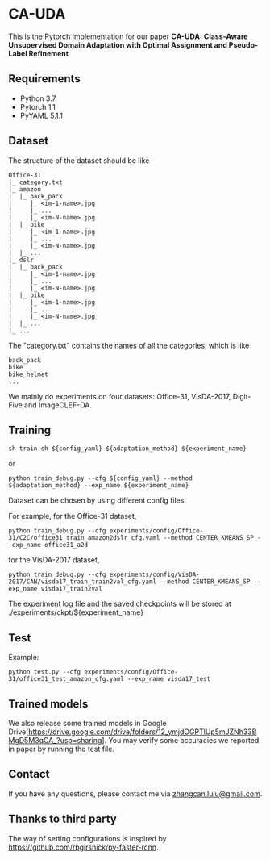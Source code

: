 # CA-UDA
This is the Pytorch implementation for our paper **CA-UDA: Class-Aware Unsupervised Domain Adaptation with Optimal Assignment and Pseudo-Label Refinement**

## Requirements
- Python 3.7
- Pytorch 1.1
- PyYAML 5.1.1

## Dataset 
The structure of the dataset should be like

```
Office-31
|_ category.txt
|_ amazon
|  |_ back_pack
|     |_ <im-1-name>.jpg
|     |_ ...
|     |_ <im-N-name>.jpg
|  |_ bike
|     |_ <im-1-name>.jpg
|     |_ ...
|     |_ <im-N-name>.jpg
|  |_ ...
|_ dslr
|  |_ back_pack
|     |_ <im-1-name>.jpg
|     |_ ...
|     |_ <im-N-name>.jpg
|  |_ bike
|     |_ <im-1-name>.jpg
|     |_ ...
|     |_ <im-N-name>.jpg
|  |_ ...
|_ ...
```
The "category.txt" contains the names of all the categories, which is like
```
back_pack
bike
bike_helmet
...
```

We mainly do experiments on four datasets: Office-31, VisDA-2017, Digit-Five and ImageCLEF-DA.
## Training
```
sh train.sh ${config_yaml} ${adaptation_method} ${experiment_name}
```
or 
```
python train_debug.py --cfg ${config_yaml} --method ${adaptation_method} --exp_name ${experiment_name}

```
Dataset can be chosen by using different config files.

For example, for the Office-31 dataset,
```
python train_debug.py --cfg experiments/config/Office-31/C2C/office31_train_amazon2dslr_cfg.yaml --method CENTER_KMEANS_SP --exp_name office31_a2d
```
for the VisDA-2017 dataset,
```
python train_debug.py --cfg experiments/config/VisDA-2017/CAN/visda17_train_train2val_cfg.yaml --method CENTER_KMEANS_SP --exp_name visda17_train2val
```
The experiment log file and the saved checkpoints will be stored at ./experiments/ckpt/${experiment_name}

## Test


Example: 
```
python test.py --cfg experiments/config/Office-31/office31_test_amazon_cfg.yaml --exp_name visda17_test
```

## Trained models
We also release some trained models in Google Drive[<https://drive.google.com/drive/folders/12_ymjdOGPTlUp5mJZNh33BMgD5M3qCA_?usp=sharing>]. You may verify some accuracies we reported in paper by running the test file.

## Contact
If you have any questions, please contact me via zhangcan.lulu@gmail.com.

## Thanks to third party
The way of setting configurations is inspired by <https://github.com/rbgirshick/py-faster-rcnn>.

